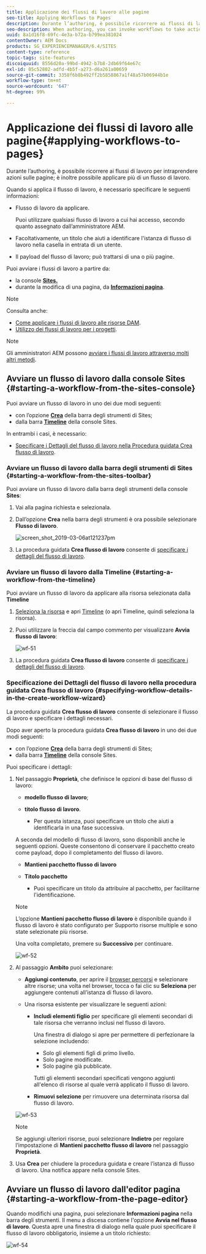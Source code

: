 ```yaml
---
title: Applicazione dei flussi di lavoro alle pagine
seo-title: Applying Workflows to Pages
description: Durante l’authoring, è possibile ricorrere ai flussi di lavoro per intraprendere azioni sulle pagine; è inoltre possibile applicare più di un flusso di lavoro..
seo-description: When authoring, you can invoke workflows to take action on your pages; it is also possible to apply more than one workflow..
uuid: 8a1d16f8-69fc-4e3a-b72a-b799ea381024
contentOwner: AEM Docs
products: SG_EXPERIENCEMANAGER/6.4/SITES
content-type: reference
topic-tags: site-features
discoiquuid: 8556d20a-99bd-4942-b7b8-2db69f64e67c
exl-id: 05c52802-adfd-4b5f-a273-d6a261a00659
source-git-commit: 3358f6b8b492ff2b5858867a1f48a57b06944b1e
workflow-type: tm+mt
source-wordcount: '647'
ht-degree: 99%

---
```


# Applicazione dei flussi di lavoro alle pagine{#applying-workflows-to-pages}

Durante l’authoring, è possibile ricorrere ai flussi di lavoro per intraprendere azioni sulle pagine; è inoltre possibile applicare più di un flusso di lavoro.

Quando si applica il flusso di lavoro, è necessario specificare le seguenti informazioni:

* Flusso di lavoro da applicare.

   Puoi utilizzare qualsiasi flusso di lavoro a cui hai accesso, secondo quanto assegnato dall’amministratore AEM.

* Facoltativamente, un titolo che aiuti a identificare l&#39;istanza di flusso di lavoro nella casella in entrata di un utente.
* Il payload del flusso di lavoro; può trattarsi di una o più pagine.

Puoi avviare i flussi di lavoro a partire da:

* la console **[Sites.](#starting-a-workflow-from-the-sites-console)**
* durante la modifica di una pagina, da **[Informazioni pagina](#starting-a-workflow-from-the-page-editor)**.

>[!NOTE]
>
>Consulta anche:
>
>* [Come applicare i flussi di lavoro alle risorse DAM](/help/assets/assets-workflow.md).
>* [Utilizzo dei flussi di lavoro per i progetti](/help/sites-authoring/projects-with-workflows.md).
>


>[!NOTE]
>
>Gli amministratori AEM possono [avviare i flussi di lavoro attraverso molti altri metodi](/help/sites-administering/workflows-starting.md).

## Avviare un flusso di lavoro dalla console Sites {#starting-a-workflow-from-the-sites-console}

Puoi avviare un flusso di lavoro in uno dei due modi seguenti:

* con l’opzione **[Crea](#starting-a-workflow-from-the-sites-toolbar)** della barra degli strumenti di Sites;
* dalla barra **[Timeline](#starting-a-workflow-from-the-timeline)** della console Sites.

In entrambi i casi, è necessario:

* [Specificare i Dettagli del flusso di lavoro nella Procedura guidata Crea flusso di lavoro](#specifying-workflow-details-in-the-create-workflow-wizard).

### Avviare un flusso di lavoro dalla barra degli strumenti di Sites {#starting-a-workflow-from-the-sites-toolbar}

Puoi avviare un flusso di lavoro dalla barra degli strumenti della console **Sites**:

1. Vai alla pagina richiesta e selezionala.

1. Dall’opzione **Crea** nella barra degli strumenti è ora possibile selezionare **Flusso di lavoro**.

   ![screen_shot_2019-03-06at121237pm](assets/screen_shot_2019-03-06at121237pm.png)

1. La procedura guidata **Crea flusso di lavoro** consente di [specificare i dettagli del flusso di lavoro](#specifying-workflow-details-in-the-create-workflow-wizard).

### Avviare un flusso di lavoro dalla Timeline {#starting-a-workflow-from-the-timeline}

Puoi avviare un flusso di lavoro da applicare alla risorsa selezionata dalla **Timeline** 

1. [Seleziona la risorsa](/help/sites-authoring/basic-handling.md#viewing-and-selecting-resources) e apri [Timeline](/help/sites-authoring/basic-handling.md#timeline) (o apri Timeline, quindi seleziona la risorsa).
1. Puoi utilizzare la freccia dal campo commento per visualizzare **Avvia flusso di lavoro**:

   ![wf-51](assets/wf-51.png)

1. La procedura guidata **Crea flusso di lavoro** consente di [specificare i dettagli del flusso di lavoro](#specifying-workflow-details-in-the-create-workflow-wizard).

### Specificazione dei Dettagli del flusso di lavoro nella procedura guidata Crea flusso di lavoro {#specifying-workflow-details-in-the-create-workflow-wizard}

La procedura guidata **Crea flusso di lavoro** consente di selezionare il flusso di lavoro e specificare i dettagli necessari.

Dopo aver aperto la procedura guidata **Crea flusso di lavoro** in uno dei due modi seguenti:

* con l’opzione **[Crea](#starting-a-workflow-from-the-sites-toolbar)** della barra degli strumenti di Sites;
* dalla barra **[Timeline](#starting-a-workflow-from-the-timeline)** della console Sites.

Puoi specificare i dettagli:

1. Nel passaggio **Proprietà**, che definisce le opzioni di base del flusso di lavoro:

   * **modello flusso di lavoro**;
   * **titolo flusso di lavoro**.

      * Per questa istanza, puoi specificare un titolo che aiuti a identificarla in una fase successiva.

   A seconda del modello di flusso di lavoro, sono disponibili anche le seguenti opzioni. Queste consentono di conservare il pacchetto creato come payload, dopo il completamento del flusso di lavoro.

   * **Mantieni pacchetto flusso di lavoro**
   * **Titolo pacchetto**

      * Puoi specificare un titolo da attribuire al pacchetto, per facilitarne l&#39;identificazione.
   >[!NOTE]
   >
   >L’opzione **Mantieni pacchetto flusso di lavoro** è disponibile quando il flusso di lavoro è stato configurato per Supporto risorse multiple e sono state selezionate più risorse.[](/help/sites-developing/workflows-models.md#configuring-a-workflow-for-multi-resource-support)

   Una volta completato, premere su **Successivo** per continuare.

   ![wf-52](assets/wf-52.png)

1. Al passaggio **Ambito** puoi selezionare:

   * **Aggiungi contenuto**, per aprire il [browser percorsi](/help/sites-authoring/author-environment-tools.md#path-browser) e selezionare altre risorse; una volta nel browser, tocca o fai clic su **Seleziona** per aggiungere contenuti all’istanza di flusso di lavoro.
   * Una risorsa esistente per visualizzare le seguenti azioni:

      * **Includi elementi figlio** per specificare gli elementi secondari di tale risorsa che verranno inclusi nel flusso di lavoro.

         Una finestra di dialogo si apre per permettere di perfezionare la selezione includendo:

         * Solo gli elementi figli di primo livello.
         * Solo pagine modificate.
         * Solo pagine già pubblicate.

         Tutti gli elementi secondari specificati vengono aggiunti all&#39;elenco di risorse al quale verrà applicato il flusso di lavoro.

      * **Rimuovi selezione** per rimuovere una determinata risorsa dal flusso di lavoro.

   ![wf-53](assets/wf-53.png)

   >[!NOTE]
   >
   >Se aggiungi ulteriori risorse, puoi selezionare **Indietro** per regolare l’impostazione di **Mantieni pacchetto flusso di lavoro** nel passaggio **Proprietà**.

1. Usa **Crea** per chiudere la procedura guidata e creare l’istanza di flusso di lavoro. Una notifica appare nella console Sites.

## Avviare un flusso di lavoro dall&#39;editor pagina {#starting-a-workflow-from-the-page-editor}

Quando modifichi una pagina, puoi selezionare **Informazioni pagina** nella barra degli strumenti. Il menu a discesa contiene l&#39;opzione **Avvia nel flusso di lavoro**. Questa apre una finestra di dialogo nella quale puoi specificare il flusso di lavoro obbligatorio, insieme a un titolo richiesto:

![wf-54](assets/wf-54.png)
